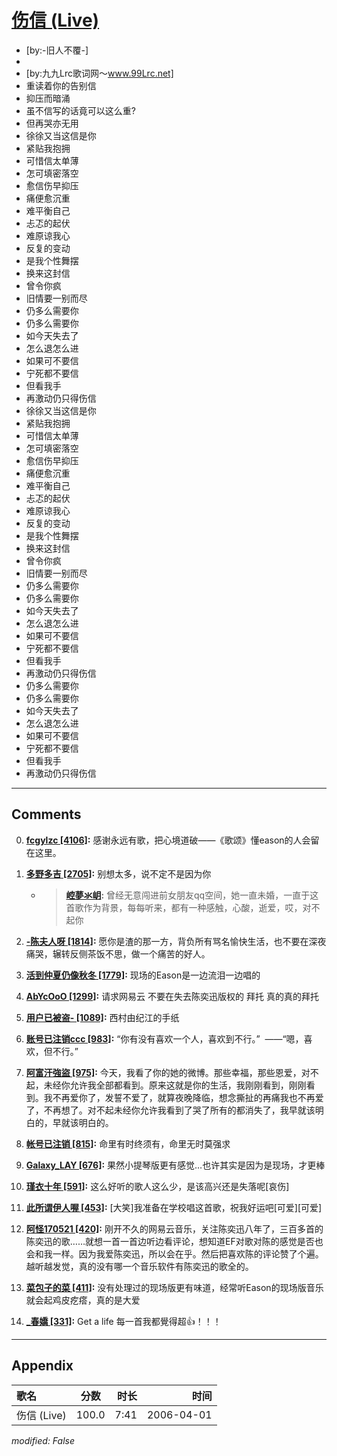 # [伤信 (Live)](https://music.163.com/song?id=65863)

* [by:-旧人不覆-]
* 
* [by:九九Lrc歌词网～www.99Lrc.net]
* 重读着你的告别信
* 抑压而暗涌
* 虽不信写的话竟可以这么重?
* 但再哭亦无用
* 徐徐又当这信是你
* 紧贴我抱拥
* 可惜信太单薄
* 怎可填密落空
* 愈信伤早抑压
* 痛便愈沉重
* 难平衡自己
* 忐忑的起伏
* 难原谅我心
* 反复的变动
* 是我个性舞摆
* 换来这封信
* 曾令你疯
* 旧情要一别而尽
* 仍多么需要你
* 仍多么需要你
* 如今天失去了
* 怎么退怎么进
* 如果可不要信
* 宁死都不要信
* 但看我手
* 再激动仍只得伤信
* 徐徐又当这信是你
* 紧贴我抱拥
* 可惜信太单薄
* 怎可填密落空
* 愈信伤早抑压
* 痛便愈沉重
* 难平衡自己
* 忐忑的起伏
* 难原谅我心
* 反复的变动
* 是我个性舞摆
* 换来这封信
* 曾令你疯
* 旧情要一别而尽
* 仍多么需要你
* 仍多么需要你
* 如今天失去了
* 怎么退怎么进
* 如果可不要信
* 宁死都不要信
* 但看我手
* 再激动仍只得伤信
* 仍多么需要你
* 仍多么需要你
* 如今天失去了
* 怎么退怎么进
* 如果可不要信
* 宁死都不要信
* 但看我手
* 再激动仍只得伤信


---

## Comments
0. **[fcgylzc \[4106\]](https://music.163.com/#/user/home?id=49070099):** 感谢永远有歌，把心境道破——《歌颂》懂eason的人会留在这里。

1. **[多野多吉 \[2705\]](https://music.163.com/#/user/home?id=312459816):** 别想太多，说不定不是因为你
	* > **[崆夢氺岄](https://music.163.com/#/user/home?id=277444531):** 曾经无意闯进前女朋友qq空间，她一直未婚，一直于这首歌作为背景，每每听来，都有一种感触，心酸，逝爱，哎，对不起你

2. **[-陈夫人呀 \[1814\]](https://music.163.com/#/user/home?id=35465154):** 愿你是渣的那一方，背负所有骂名愉快生活，也不要在深夜痛哭，辗转反侧茶饭不思，做一个痛苦的好人。

3. **[活到仲夏仍像秋冬 \[1779\]](https://music.163.com/#/user/home?id=57937024):** 现场的Eason是一边流泪一边唱的

4. **[AbYcOoO \[1299\]](https://music.163.com/#/user/home?id=304323275):** 请求网易云 不要在失去陈奕迅版权的 拜托 真的真的拜托

5. **[用户已被盗- \[1089\]](https://music.163.com/#/user/home?id=45794504):** 西村由纪江的手纸

6. **[账号已注销ccc \[983\]](https://music.163.com/#/user/home?id=510961598):** “你有没有喜欢一个人，喜欢到不行。”  ——“嗯，喜欢，但不行。” ​​​

7. **[阿富汗強盜 \[975\]](https://music.163.com/#/user/home?id=40216621):** 今天，我看了你的她的微博。那些幸福，那些恩爱，对不起，未经你允许我全部都看到。原来这就是你的生活，我刚刚看到，刚刚看到。我不再爱你了，发誓不爱了，就算夜晚降临，想念撕扯的再痛我也不再爱了，不再想了。对不起未经你允许我看到了哭了所有的都消失了，我早就该明白的，早就该明白的。

8. **[帐号已注销 \[815\]](https://music.163.com/#/user/home?id=285021076):** 命里有时终须有，命里无时莫强求

9. **[Galaxy_LAY \[676\]](https://music.163.com/#/user/home?id=18044337):** 果然小提琴版更有感觉…也许其实是因为是现场，才更棒

10. **[瑾衣十年 \[591\]](https://music.163.com/#/user/home?id=38779968):** 这么好听的歌人这么少，是该高兴还是失落呢[哀伤]

11. **[此所谓伊人喔 \[453\]](https://music.163.com/#/user/home?id=393546081):** [大笑]我准备在学校唱这首歌，祝我好运吧[可爱][可爱]

12. **[阿怪170521 \[420\]](https://music.163.com/#/user/home?id=429408590):** 刚开不久的网易云音乐，关注陈奕迅八年了，三百多首的陈奕迅的歌……就想一首一首边听边看评论，想知道EF对歌对陈的感觉是否也会和我一样。因为我爱陈奕迅，所以会在乎。然后把喜欢陈的评论赞了个遍。越听越发觉，真的没有哪一个音乐软件有陈奕迅的歌全的。

13. **[菜包子的菜 \[411\]](https://music.163.com/#/user/home?id=28434692):** 没有处理过的现场版更有味道，经常听Eason的现场版音乐就会起鸡皮疙瘩，真的是大爱

14. **[_春嬌 \[331\]](https://music.163.com/#/user/home?id=45835860):** Get a life 每一首我都覺得超👍！！！



---

## Appendix

|歌名|分数|时长|时间|
|:---|:---:|---:|---:|
|伤信 (Live)|100.0|7:41|2006-04-01

*modified: False*